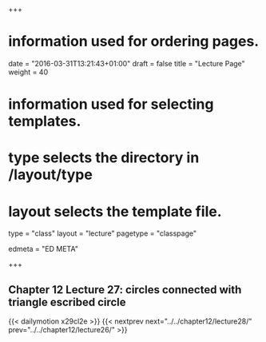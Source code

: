 +++
# information used for ordering pages.
date = "2016-03-31T13:21:43+01:00"
draft = false
title = "Lecture Page"
weight = 40

# information used for selecting templates.
# type selects the directory in /layout/type
# layout selects the template file.

type   = "class"
layout = "lecture"
pagetype = "classpage"





edmeta = "ED META"

+++
## Chapter 12 Lecture 27: circles connected with triangle escribed circle
{{< dailymotion x29cl2e >}}
{{< nextprev next="../../chapter12/lecture28/"     prev="../../chapter12/lecture26/"  >}}

